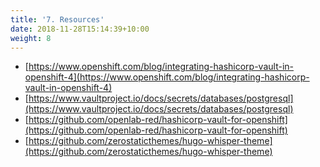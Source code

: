 ```yaml
---
title: '7. Resources'
date: 2018-11-28T15:14:39+10:00
weight: 8
---
```


* [https://www.openshift.com/blog/integrating-hashicorp-vault-in-openshift-4](https://www.openshift.com/blog/integrating-hashicorp-vault-in-openshift-4)
* [https://www.vaultproject.io/docs/secrets/databases/postgresql](https://www.vaultproject.io/docs/secrets/databases/postgresql)
* [https://github.com/openlab-red/hashicorp-vault-for-openshift](https://github.com/openlab-red/hashicorp-vault-for-openshift)
* [https://github.com/zerostaticthemes/hugo-whisper-theme](https://github.com/zerostaticthemes/hugo-whisper-theme)
